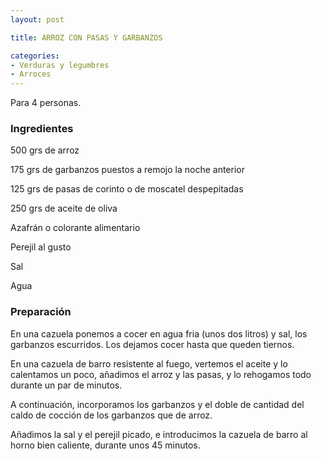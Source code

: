 ```yaml
---
layout: post

title: ARROZ CON PASAS Y GARBANZOS

categories:
- Verduras y legumbres
- Arroces
---
```

Para 4 personas.

<h3>Ingredientes</h3>
500 grs de arroz

175 grs de garbanzos puestos a remojo la noche anterior

125 grs de pasas de corinto o de moscatel despepitadas

250 grs de aceite de oliva

Azafrán o colorante alimentario

Perejil al gusto

Sal

Agua

<h3>Preparación</h3>
En una cazuela ponemos a cocer en agua fria (unos dos litros) y sal, los garbanzos escurridos. Los dejamos cocer hasta que queden tiernos.

En una cazuela de barro resistente al fuego, vertemos el aceite y lo calentamos un poco, añadimos el arroz y las pasas, y lo rehogamos todo durante un par de minutos.

A continuación, incorporamos los garbanzos y el doble de cantidad del caldo de cocción de los garbanzos que de arroz.

Añadimos la sal y el perejil picado, e introducimos la cazuela de barro al horno bien caliente, durante unos 45 minutos.